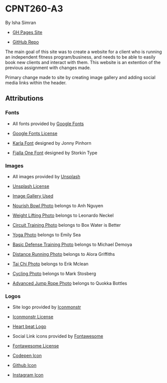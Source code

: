 # CPNT260-A3
By Isha Simran

- [GH Pages Site](https://ishasimran.github.io/cpnt260-a3/)

- [GitHub Repo](https://github.com/IshaSimran/cpnt260-a3)

The main goal of this site was to create a website for a client who is running an independent fitness program/business, and needs to be able to easily book new clients and interact with them. This website is an extention of the previous assignment with changes made.

Primary change made to site by creating image gallery and adding social media links within the header.

## Attributions

### Fonts
- All fonts provided by [Google Fonts](https://fonts.google.com/)

- [Google Fonts License](https://fonts.google.com/about)

- [Karla Font](https://fonts.google.com/specimen/Karla?query=kar) designed by Jonny Pinhorn

- [Fjalla One Font](https://fonts.google.com/specimen/Fjalla+One?selection.family=Fjalla+One) designed by Storkin Type

### Images
- All images provided by [Unsplash](https://unsplash.com/)

- [Unsplash License](https://unsplash.com/license)

- [Image Gallery Used](https://unsplash.com/s/photos/fitness)

- [Nourish Bowl Photo](https://unsplash.com/photos/kcA-c3f_3FE) belongs to Anh Nguyen

- [Weight Lifting Photo](https://unsplash.com/photos/jWYqZHoLbV0) belongs to Leonardo Neckel

- [Circuit Training Photo](https://unsplash.com/photos/z2mueUi6ltk) belongs to Box Water is Better

- [Yoga Photo](https://unsplash.com/photos/coiWR0gT8Cw) belongs to Emily Sea

- [Basic Defense Training Photo](https://unsplash.com/photos/qZFDRMRr1ak) belongs to Michael Demoya

- [Distance Running Photo](https://unsplash.com/photos/0WDpID92pR8) belongs to Alora Griffiths

- [Tai Chi Photo](https://unsplash.com/photos/Wa9I6liqzHA) belongs to Erik Mclean

- [Cycling Photo](https://unsplash.com/photos/AGIYSE6-WgE) belongs to Mark Stosberg

- [Advanced Jump Rope Photo](https://unsplash.com/photos/NN68U4SwSIs) belongs to Quokka Bottles

### Logos
- Site logo provided by [Iconmonstr](https://iconmonstr.com/)

- [Iconmonstr License](xhttps://iconmonstr.com/license/)

- [Heart beat Logo](https://iconmonstr.com/medical-7-svg/)

- Social Link icons provided by [Fontawesome](https://fontawesome.com/)

- [Fontawesome License](https://fontawesome.com/license/free)

- [Codepen Icon](https://fontawesome.com/icons/codepen?style=brands)

- [Github Icon](https://fontawesome.com/icons/github?style=brands)

- [Instagram Icon](https://fontawesome.com/icons/instagram?style=brands)
